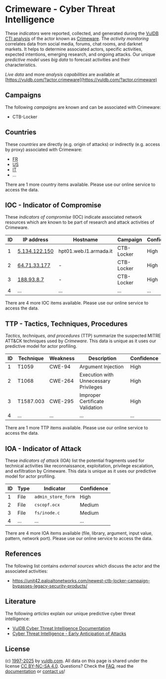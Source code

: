 # Crimeware - Cyber Threat Intelligence

These _indicators_ were reported, collected, and generated during the [VulDB CTI analysis](https://vuldb.com/?kb.cti) of the actor known as [Crimeware](https://vuldb.com/?actor.crimeware). The _activity monitoring_ correlates data from social media, forums, chat rooms, and darknet markets. It helps to determine associated actors, specific activities, expected intentions, emerging research, and ongoing attacks. Our unique _predictive model_ uses _big data_ to forecast activities and their characteristics.

_Live data_ and more _analysis capabilities_ are available at [https://vuldb.com/?actor.crimeware](https://vuldb.com/?actor.crimeware)

## Campaigns

The following _campaigns_ are known and can be associated with Crimeware:

* CTB-Locker

## Countries

These _countries_ are directly (e.g. origin of attacks) or indirectly (e.g. access by proxy) associated with Crimeware:

* [FR](https://vuldb.com/?country.fr)
* [US](https://vuldb.com/?country.us)
* [IT](https://vuldb.com/?country.it)
* ...

There are 1 more country items available. Please use our online service to access the data.

## IOC - Indicator of Compromise

These _indicators of compromise_ (IOC) indicate associated network resources which are known to be part of research and attack activities of Crimeware.

ID | IP address | Hostname | Campaign | Confidence
-- | ---------- | -------- | -------- | ----------
1 | [5.134.122.150](https://vuldb.com/?ip.5.134.122.150) | hpt01.web.l1.armada.it | CTB-Locker | High
2 | [64.71.33.177](https://vuldb.com/?ip.64.71.33.177) | - | CTB-Locker | High
3 | [188.93.8.7](https://vuldb.com/?ip.188.93.8.7) | - | CTB-Locker | High
4 | ... | ... | ... | ...

There are 4 more IOC items available. Please use our online service to access the data.

## TTP - Tactics, Techniques, Procedures

_Tactics, techniques, and procedures_ (TTP) summarize the suspected MITRE ATT&CK techniques used by _Crimeware_. This data is unique as it uses our predictive model for actor profiling.

ID | Technique | Weakness | Description | Confidence
-- | --------- | -------- | ----------- | ----------
1 | T1059 | CWE-94 | Argument Injection | High
2 | T1068 | CWE-264 | Execution with Unnecessary Privileges | High
3 | T1587.003 | CWE-295 | Improper Certificate Validation | High
4 | ... | ... | ... | ...

There are 1 more TTP items available. Please use our online service to access the data.

## IOA - Indicator of Attack

These _indicators of attack_ (IOA) list the potential fragments used for technical activities like reconnaissance, exploitation, privilege escalation, and exfiltration by Crimeware. This data is unique as it uses our predictive model for actor profiling.

ID | Type | Indicator | Confidence
-- | ---- | --------- | ----------
1 | File | `admin_store_form` | High
2 | File | `cscopf.ocx` | Medium
3 | File | `fs/inode.c` | Medium
4 | ... | ... | ...

There are 4 more IOA items available (file, library, argument, input value, pattern, network port). Please use our online service to access the data.

## References

The following list contains _external sources_ which discuss the actor and the associated activities:

* https://unit42.paloaltonetworks.com/newest-ctb-locker-campaign-bypasses-legacy-security-products/

## Literature

The following _articles_ explain our unique predictive cyber threat intelligence:

* [VulDB Cyber Threat Intelligence Documentation](https://vuldb.com/?kb.cti)
* [Cyber Threat Intelligence - Early Anticipation of Attacks](https://www.scip.ch/en/?labs.20201022)

## License

(c) [1997-2025](https://vuldb.com/?kb.changelog) by [vuldb.com](https://vuldb.com/?kb.about). All data on this page is shared under the license [CC BY-NC-SA 4.0](https://creativecommons.org/licenses/by-nc-sa/4.0/). Questions? Check the [FAQ](https://vuldb.com/?kb.faq), read the [documentation](https://vuldb.com/?kb) or [contact us](https://vuldb.com/?contact)!
